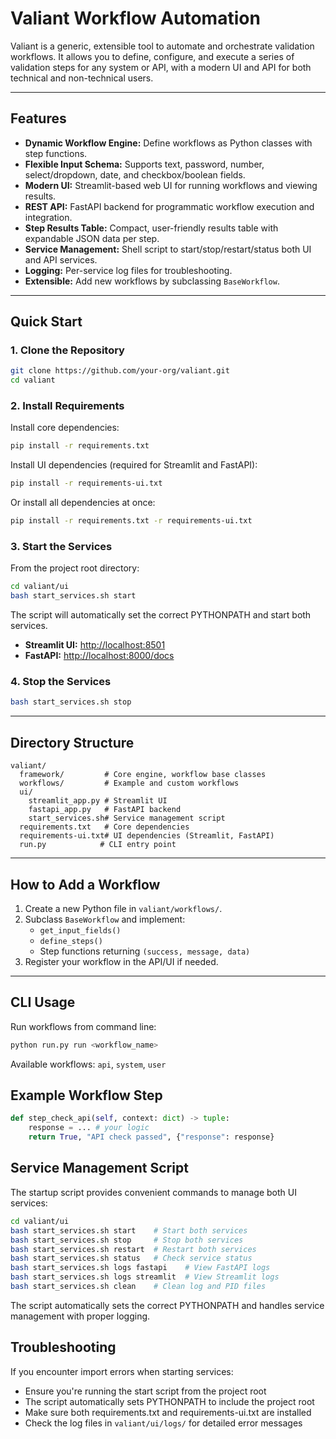# Valiant Workflow Automation

Valiant is a generic, extensible tool to automate and orchestrate validation workflows. It allows you to define, configure, and execute a series of validation steps for any system or API, with a modern UI and API for both technical and non-technical users.

---

## Features

- **Dynamic Workflow Engine:** Define workflows as Python classes with step functions.
- **Flexible Input Schema:** Supports text, password, number, select/dropdown, date, and checkbox/boolean fields.
- **Modern UI:** Streamlit-based web UI for running workflows and viewing results.
- **REST API:** FastAPI backend for programmatic workflow execution and integration.
- **Step Results Table:** Compact, user-friendly results table with expandable JSON data per step.
- **Service Management:** Shell script to start/stop/restart/status both UI and API services.
- **Logging:** Per-service log files for troubleshooting.
- **Extensible:** Add new workflows by subclassing `BaseWorkflow`.

---

## Quick Start

### 1. Clone the Repository

```bash
git clone https://github.com/your-org/valiant.git
cd valiant
```

### 2. Install Requirements

Install core dependencies:
```bash
pip install -r requirements.txt
```

Install UI dependencies (required for Streamlit and FastAPI):
```bash
pip install -r requirements-ui.txt
```

Or install all dependencies at once:
```bash
pip install -r requirements.txt -r requirements-ui.txt
```

### 3. Start the Services

From the project root directory:
```bash
cd valiant/ui
bash start_services.sh start
```

The script will automatically set the correct PYTHONPATH and start both services.

- **Streamlit UI:** [http://localhost:8501](http://localhost:8501)
- **FastAPI:** [http://localhost:8000/docs](http://localhost:8000/docs)

### 4. Stop the Services

```bash
bash start_services.sh stop
```

---

## Directory Structure

```
valiant/
  framework/         # Core engine, workflow base classes
  workflows/         # Example and custom workflows
  ui/
    streamlit_app.py # Streamlit UI
    fastapi_app.py   # FastAPI backend
    start_services.sh# Service management script
  requirements.txt   # Core dependencies
  requirements-ui.txt# UI dependencies (Streamlit, FastAPI)
  run.py            # CLI entry point
```

---

## How to Add a Workflow

1. Create a new Python file in `valiant/workflows/`.
2. Subclass `BaseWorkflow` and implement:
   - `get_input_fields()`
   - `define_steps()`
   - Step functions returning `(success, message, data)`
3. Register your workflow in the API/UI if needed.

---

## CLI Usage

Run workflows from command line:
```bash
python run.py run <workflow_name>
```

Available workflows: `api`, `system`, `user`

## Example Workflow Step

```python
def step_check_api(self, context: dict) -> tuple:
    response = ... # your logic
    return True, "API check passed", {"response": response}
```

## Service Management Script

The startup script provides convenient commands to manage both UI services:

```bash
cd valiant/ui
bash start_services.sh start    # Start both services
bash start_services.sh stop     # Stop both services  
bash start_services.sh restart  # Restart both services
bash start_services.sh status   # Check service status
bash start_services.sh logs fastapi    # View FastAPI logs
bash start_services.sh logs streamlit  # View Streamlit logs
bash start_services.sh clean    # Clean log and PID files
```

The script automatically sets the correct PYTHONPATH and handles service management with proper logging.

## Troubleshooting

If you encounter import errors when starting services:
- Ensure you're running the start script from the project root
- The script automatically sets PYTHONPATH to include the project root
- Make sure both requirements.txt and requirements-ui.txt are installed
- Check the log files in `valiant/ui/logs/` for detailed error messages
